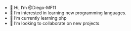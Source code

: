 - 👋 Hi, I’m @Diego-MF11
- 👀 I’m interested in learning new programming languages.
- 🌱 I’m currently learning php
- 💞️ I’m looking to collaborate on new projects

<!---
Diego-MF11/Diego-MF11 is a ✨ special ✨ repository because its `README.md` (this file) appears on your GitHub profile.
You can click the Preview link to take a look at your changes.
--->
